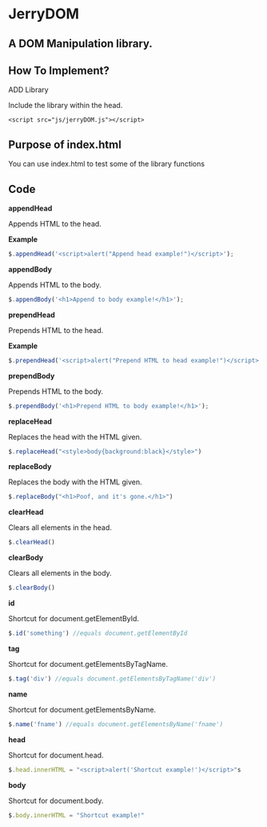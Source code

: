 # JerryDOM
## A DOM Manipulation library.

## How To Implement?

ADD Library

Include the library within the head.

```
<script src="js/jerryDOM.js"></script>
```

## Purpose of index.html

You can use index.html to test some of the library functions

## Code

**appendHead**

Appends HTML to the head.

**Example**
```javascript
$.appendHead('<script>alert("Append head example!")</script>');
```

**appendBody**

Appends HTML to the body.

```javascript
$.appendBody('<h1>Append to body example!</h1>');
```

**prependHead**

Prepends HTML to the head.

**Example**
```javascript
$.prependHead('<script>alert("Prepend HTML to head example!")</script>');
```

**prependBody**

Prepends HTML to the body.

```javascript
$.prependBody('<h1>Prepend HTML to body example!</h1>');
```

**replaceHead**

Replaces the head with the HTML given.

```javascript
$.replaceHead("<style>body{background:black}</style>")
```

**replaceBody**

Replaces the body with the HTML given.

```javascript
$.replaceBody("<h1>Poof, and it's gone.</h1>")
```

**clearHead**

Clears all elements in the head.

```javascript
$.clearHead()
```

**clearBody**

Clears all elements in the body.

```javascript
$.clearBody()
```

**id**

Shortcut for document.getElementById.

```javascript
$.id('something') //equals document.getElementById
```

**tag**

Shortcut for document.getElementsByTagName.

```javascript
$.tag('div') //equals document.getElementsByTagName('div')
```

**name**

Shortcut for document.getElementsByName.

```javascript
$.name('fname') //equals document.getElementsByName('fname')
```

**head**

Shortcut for document.head.

```javascript
$.head.innerHTML = "<script>alert('Shortcut example!')</script>"s
```

**body**

Shortcut for document.body.

```javascript
$.body.innerHTML = "Shortcut example!"
```
